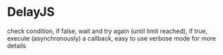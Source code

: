 DelayJS
=======

check condition, if false, wait and try again (until limit reached), if true, execute (asynchronously) a callback, easy to use verbose mode for more details
